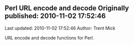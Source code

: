 ## Perl URL encode and decode Originally published: 2010-11-02 17:52:46 
Last updated: 2010-11-02 17:52:46 
Author: Trent Mick 
 
URL encode and decode functions for Perl.